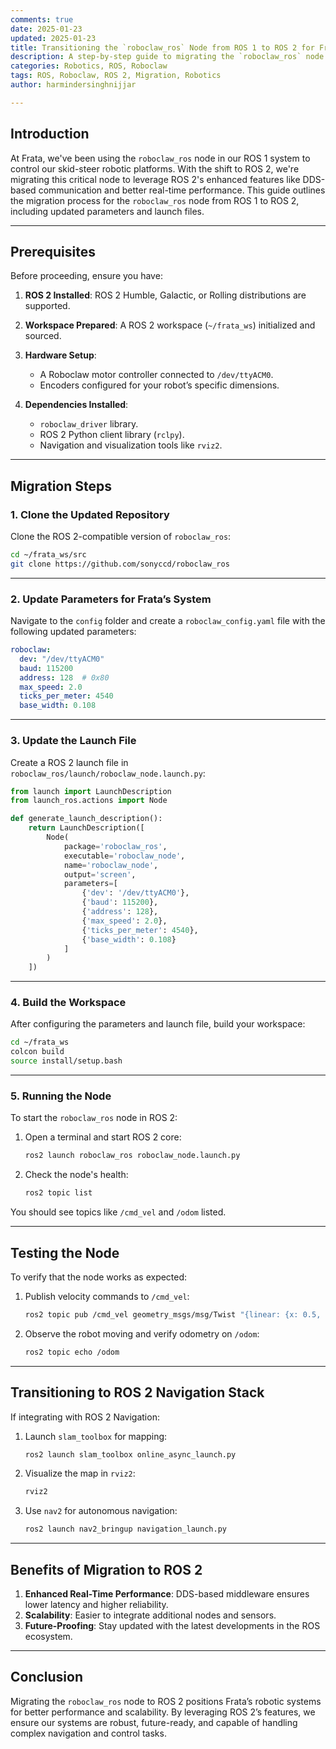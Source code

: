 ```yaml
---
comments: true  
date: 2025-01-23  
updated: 2025-01-23  
title: Transitioning the `roboclaw_ros` Node from ROS 1 to ROS 2 for Frata
description: A step-by-step guide to migrating the `roboclaw_ros` node from ROS 1 to ROS 2, ensuring smooth integration and operation in Frata's robotic systems.  
categories: Robotics, ROS, Roboclaw  
tags: ROS, Roboclaw, ROS 2, Migration, Robotics  
author: harmindersinghnijjar 

---
```


## Introduction

At Frata, we've been using the `roboclaw_ros` node in our ROS 1 system to control our skid-steer robotic platforms. With the shift to ROS 2, we're migrating this critical node to leverage ROS 2's enhanced features like DDS-based communication and better real-time performance. This guide outlines the migration process for the `roboclaw_ros` node from ROS 1 to ROS 2, including updated parameters and launch files.

---

## Prerequisites

Before proceeding, ensure you have:

1. **ROS 2 Installed**: ROS 2 Humble, Galactic, or Rolling distributions are supported.  
2. **Workspace Prepared**: A ROS 2 workspace (`~/frata_ws`) initialized and sourced.  
3. **Hardware Setup**:
   - A Roboclaw motor controller connected to `/dev/ttyACM0`.  
   - Encoders configured for your robot’s specific dimensions.  

4. **Dependencies Installed**:
   - `roboclaw_driver` library.  
   - ROS 2 Python client library (`rclpy`).  
   - Navigation and visualization tools like `rviz2`.  

---

## Migration Steps

### 1. Clone the Updated Repository

Clone the ROS 2-compatible version of `roboclaw_ros`:

```bash
cd ~/frata_ws/src
git clone https://github.com/sonyccd/roboclaw_ros
```

---

### 2. Update Parameters for Frata’s System

Navigate to the `config` folder and create a `roboclaw_config.yaml` file with the following updated parameters:

```yaml
roboclaw:
  dev: "/dev/ttyACM0"
  baud: 115200
  address: 128  # 0x80
  max_speed: 2.0
  ticks_per_meter: 4540
  base_width: 0.108
```

---

### 3. Update the Launch File

Create a ROS 2 launch file in `roboclaw_ros/launch/roboclaw_node.launch.py`:

```python
from launch import LaunchDescription
from launch_ros.actions import Node

def generate_launch_description():
    return LaunchDescription([
        Node(
            package='roboclaw_ros',
            executable='roboclaw_node',
            name='roboclaw_node',
            output='screen',
            parameters=[
                {'dev': '/dev/ttyACM0'},
                {'baud': 115200},
                {'address': 128},
                {'max_speed': 2.0},
                {'ticks_per_meter': 4540},
                {'base_width': 0.108}
            ]
        )
    ])
```

---

### 4. Build the Workspace

After configuring the parameters and launch file, build your workspace:

```bash
cd ~/frata_ws
colcon build
source install/setup.bash
```

---

### 5. Running the Node

To start the `roboclaw_ros` node in ROS 2:

1. Open a terminal and start ROS 2 core:
   ```bash
   ros2 launch roboclaw_ros roboclaw_node.launch.py
   ```

2. Check the node's health:
   ```bash
   ros2 topic list
   ```

You should see topics like `/cmd_vel` and `/odom` listed.

---

## Testing the Node

To verify that the node works as expected:

1. Publish velocity commands to `/cmd_vel`:
   ```bash
   ros2 topic pub /cmd_vel geometry_msgs/msg/Twist "{linear: {x: 0.5, y: 0.0, z: 0.0}, angular: {x: 0.0, y: 0.0, z: 0.1}}"
   ```

2. Observe the robot moving and verify odometry on `/odom`:
   ```bash
   ros2 topic echo /odom
   ```

---

## Transitioning to ROS 2 Navigation Stack

If integrating with ROS 2 Navigation:

1. Launch `slam_toolbox` for mapping:
   ```bash
   ros2 launch slam_toolbox online_async_launch.py
   ```

2. Visualize the map in `rviz2`:
   ```bash
   rviz2
   ```

3. Use `nav2` for autonomous navigation:
   ```bash
   ros2 launch nav2_bringup navigation_launch.py
   ```

---

## Benefits of Migration to ROS 2

1. **Enhanced Real-Time Performance**: DDS-based middleware ensures lower latency and higher reliability.
2. **Scalability**: Easier to integrate additional nodes and sensors.
3. **Future-Proofing**: Stay updated with the latest developments in the ROS ecosystem.

---

## Conclusion

Migrating the `roboclaw_ros` node to ROS 2 positions Frata’s robotic systems for better performance and scalability. By leveraging ROS 2’s features, we ensure our systems are robust, future-ready, and capable of handling complex navigation and control tasks.